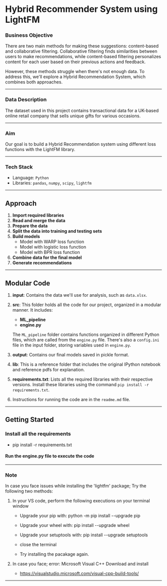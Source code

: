 # Hybrid Recommender System using LightFM

### Business Objective

There are two main methods for making these suggestions: content-based and collaborative filtering. Collaborative filtering finds similarities between users to make recommendations, while content-based filtering personalizes content for each user based on their previous actions and feedback. 

However, these methods struggle when there's not enough data. To address this, we'll explore a Hybrid Recommendation System, which combines both approaches.

---

### Data Description

The dataset used in this project contains transactional data for a UK-based online retail company that sells unique gifts for various occasions.

---

### Aim

Our goal is to build a Hybrid Recommendation system using different loss functions with the LightFM library.

---

### Tech Stack

- Language: `Python`
- Libraries: `pandas`, `numpy`, `scipy`, `lightfm`

---

## Approach

1. **Import required libraries**
2. **Read and merge the data**
3. **Prepare the data**
4. **Split the data into training and testing sets**
5. **Build models**
   - Model with WARP loss function
   - Model with logistic loss function
   - Model with BPR loss function
6. **Combine data for the final model**
7. **Generate recommendations**

---

## Modular Code

1. **input**: Contains the data we'll use for analysis, such as `data.xlsx`.
2. **src**: This folder holds all the code for our project, organized in a modular manner. It includes:
   - **ML_pipeline**
   - **engine.py**

   The `ML_pipeline` folder contains functions organized in different Python files, which are called from the `engine.py` file. There's also a `config.ini` file in the input folder, storing variables used in `engine.py`.

3. **output**: Contains our final models saved in pickle format.
4. **lib**: This is a reference folder that includes the original IPython notebook and reference pdfs for explanation.
5. **requirements.txt**: Lists all the required libraries with their respective versions. Install these libraries using the command `pip install -r requirements.txt`.
6. Instructions for running the code are in the `readme.md` file.

---

## Getting Started

### Install all the requirements

- pip install -r requirements.txt

#### Run the engine.py file to execute the code

---


### Note

In case you face issues while installing the  'lightfm' package; Try the following two methods:

1. In your VS code, perform the following executions on your terminal window

	- Upgrade your pip with: python -m pip install --upgrade pip

	- Upgrade your wheel with: pip install --upgrade wheel

	- Upgrade your setuptools with: pip install --upgrade setuptools

	- close the terminal

	- Try installing the pacakage again.


2. In case you face; error: Microsoft Visual C++
Download and install  
	- https://visualstudio.microsoft.com/visual-cpp-build-tools/

---

